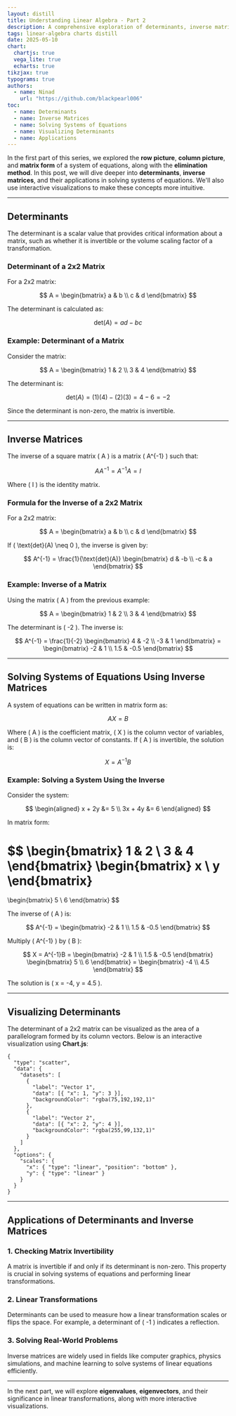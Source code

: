 ```yaml
---
layout: distill
title: Understanding Linear Algebra - Part 2
description: A comprehensive exploration of determinants, inverse matrices, and their applications in solving systems of equations, with interactive visualizations.
tags: linear-algebra charts distill
date: 2025-05-10
chart:
  chartjs: true
  vega_lite: true
  echarts: true
tikzjax: true
typograms: true
authors:
  - name: Ninad
    url: "https://github.com/blackpearl006"
toc:
  - name: Determinants
  - name: Inverse Matrices
  - name: Solving Systems of Equations
  - name: Visualizing Determinants
  - name: Applications
---
```


In the first part of this series, we explored the **row picture**, **column picture**, and **matrix form** of a system of equations, along with the **elimination method**. In this post, we will dive deeper into **determinants**, **inverse matrices**, and their applications in solving systems of equations. We'll also use interactive visualizations to make these concepts more intuitive.

---

## Determinants

The determinant is a scalar value that provides critical information about a matrix, such as whether it is invertible or the volume scaling factor of a transformation.

### Determinant of a 2x2 Matrix

For a 2x2 matrix:

$$
A = \begin{bmatrix}
a & b \\
c & d
\end{bmatrix}
$$

The determinant is calculated as:

$$
\text{det}(A) = ad - bc
$$

### Example: Determinant of a Matrix

Consider the matrix:

$$
A = \begin{bmatrix}
1 & 2 \\
3 & 4
\end{bmatrix}
$$

The determinant is:

$$
\text{det}(A) = (1)(4) - (2)(3) = 4 - 6 = -2
$$

Since the determinant is non-zero, the matrix is invertible.

---

## Inverse Matrices

The inverse of a square matrix \( A \) is a matrix \( A^{-1} \) such that:

$$
A A^{-1} = A^{-1} A = I
$$

Where \( I \) is the identity matrix.

### Formula for the Inverse of a 2x2 Matrix

For a 2x2 matrix:

$$
A = \begin{bmatrix}
a & b \\
c & d
\end{bmatrix}
$$

If \( \text{det}(A) \neq 0 \), the inverse is given by:

$$
A^{-1} = \frac{1}{\text{det}(A)} \begin{bmatrix}
d & -b \\
-c & a
\end{bmatrix}
$$

### Example: Inverse of a Matrix

Using the matrix \( A \) from the previous example:

$$
A = \begin{bmatrix}
1 & 2 \\
3 & 4
\end{bmatrix}
$$

The determinant is \( -2 \). The inverse is:

$$
A^{-1} = \frac{1}{-2} \begin{bmatrix}
4 & -2 \\
-3 & 1
\end{bmatrix}
= \begin{bmatrix}
-2 & 1 \\
1.5 & -0.5
\end{bmatrix}
$$

---

## Solving Systems of Equations Using Inverse Matrices

A system of equations can be written in matrix form as:

$$
AX = B
$$

Where \( A \) is the coefficient matrix, \( X \) is the column vector of variables, and \( B \) is the column vector of constants. If \( A \) is invertible, the solution is:

$$
X = A^{-1}B
$$

### Example: Solving a System Using the Inverse

Consider the system:

$$
\begin{aligned}
x + 2y &= 5 \\
3x + 4y &= 6
\end{aligned}
$$

In matrix form:

$$
\begin{bmatrix}
1 & 2 \\
3 & 4
\end{bmatrix}
\begin{bmatrix}
x \\
y
\end{bmatrix}
=
\begin{bmatrix}
5 \\
6
\end{bmatrix}
$$

The inverse of \( A \) is:

$$
A^{-1} = \begin{bmatrix}
-2 & 1 \\
1.5 & -0.5
\end{bmatrix}
$$

Multiply \( A^{-1} \) by \( B \):

$$
X = A^{-1}B = \begin{bmatrix}
-2 & 1 \\
1.5 & -0.5
\end{bmatrix}
\begin{bmatrix}
5 \\
6
\end{bmatrix}
= \begin{bmatrix}
-4 \\
4.5
\end{bmatrix}
$$

The solution is \( x = -4, y = 4.5 \).

---

## Visualizing Determinants

The determinant of a 2x2 matrix can be visualized as the area of a parallelogram formed by its column vectors. Below is an interactive visualization using **Chart.js**:

```chartjs
{
  "type": "scatter",
  "data": {
    "datasets": [
      {
        "label": "Vector 1",
        "data": [{ "x": 1, "y": 3 }],
        "backgroundColor": "rgba(75,192,192,1)"
      },
      {
        "label": "Vector 2",
        "data": [{ "x": 2, "y": 4 }],
        "backgroundColor": "rgba(255,99,132,1)"
      }
    ]
  },
  "options": {
    "scales": {
      "x": { "type": "linear", "position": "bottom" },
      "y": { "type": "linear" }
    }
  }
}
```

---

## Applications of Determinants and Inverse Matrices

### 1. **Checking Matrix Invertibility**

A matrix is invertible if and only if its determinant is non-zero. This property is crucial in solving systems of equations and performing linear transformations.

### 2. **Linear Transformations**

Determinants can be used to measure how a linear transformation scales or flips the space. For example, a determinant of \( -1 \) indicates a reflection.

### 3. **Solving Real-World Problems**

Inverse matrices are widely used in fields like computer graphics, physics simulations, and machine learning to solve systems of linear equations efficiently.

---

In the next part, we will explore **eigenvalues**, **eigenvectors**, and their significance in linear transformations, along with more interactive visualizations.